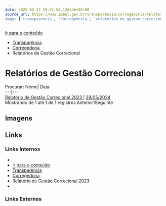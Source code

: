 ```yaml
---
date: 2025-03-13 19:42:53.138346+00:00
source_url: https://www.imbel.gov.br/transparencia/corregedoria/relatorios_de_gestao_correcional
tags: ['transparencia', 'corregedoria', 'relatorios_de_gestao_correcional']
---
```


[](https://www.imbel.gov.br/transparencia/corregedoria/relatorios_de_gestao_correcional)
[Ir para o conteúdo](https://www.imbel.gov.br/transparencia/corregedoria/relatorios_de_gestao_correcional#conteudo)
  * [ Transparência](https://www.imbel.gov.br/transparencia)
  * [ Corregedoria](https://www.imbel.gov.br/transparencia/corregedoria)
  * Relatórios de Gestão Correcional


# Relatórios de Gestão Correcional
Procurar:
Nome| Data  
---|---  
[ Relatório de Gestão Correcional 2023 ](https://www.imbel.gov.br/storage/transparencia/1716898146.pdf) | [28/05/2024](https://www.imbel.gov.br/storage/transparencia/1716898146.pdf)  
Mostrando de 1 até 1 de 1 registros
Anterior1Seguinte
[ ](https://www.imbel.gov.br/transparencia/corregedoria/relatorios_de_gestao_correcional#home)


## Imagens



## Links

### Links Internos

- [](https://www.imbel.gov.br/transparencia/corregedoria/relatorios_de_gestao_correcional)
- [Ir para o conteúdo](https://www.imbel.gov.br/transparencia/corregedoria/relatorios_de_gestao_correcional#conteudo)
- [Transparência](https://www.imbel.gov.br/transparencia)
- [Corregedoria](https://www.imbel.gov.br/transparencia/corregedoria)
- [Relatório de Gestão Correcional 2023](https://www.imbel.gov.br/storage/transparencia/1716898146.pdf)
- [](https://www.imbel.gov.br/transparencia/corregedoria/relatorios_de_gestao_correcional#home)

### Links Externos


